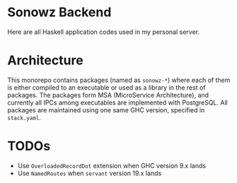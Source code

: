 # Sonowz Backend

Here are all Haskell application codes used in my personal server.

# Architecture

This monorepo contains packages (named as `sonowz-*`) where each of them is either compiled to an executable or used as a library in the rest of packages.
The packages form MSA (MicroService Architecture), and currently all IPCs among executables are implemented with PostgreSQL.
All packages are maintained using one same GHC version, specified in `stack.yaml`.

# TODOs

- Use `OverloadedRecordDot` extension when GHC version 9.x lands
- Use `NamedRoutes` when `servant` version 19.x lands
